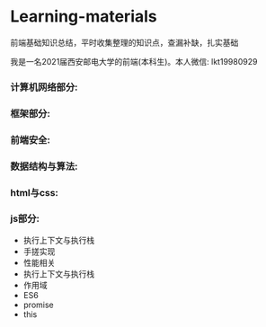 # Learning-materials
前端基础知识总结，平时收集整理的知识点，查漏补缺，扎实基础

我是一名2021届西安邮电大学的前端(本科生)。本人微信: lkt19980929


### 计算机网络部分:
### 框架部分:
### 前端安全:
### 数据结构与算法:
### html与css:
### js部分:
* 执行上下文与执行栈
* 手搓实现
* 性能相关
* 执行上下文与执行栈
* 作用域
* ES6
* promise
* this